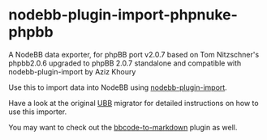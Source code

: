 nodebb-plugin-import-phpnuke-phpbb
==========================

A NodeBB data exporter, for phpBB port v2.0.7 based on Tom Nitzschner's phpbb2.0.6 upgraded to phpBB 2.0.7 standalone and compatible with nodebb-plugin-import by Aziz Khoury

Use this to import data into NodeBB using [nodebb-plugin-import](https://github.com/akhoury/nodebb-plugin-import).

Have a look at the original [UBB](https://github.com/akhoury/nodebb-plugin-import-ubb) migrator for detailed instructions on how to use this importer.

You may want to check out the [bbcode-to-markdown](https://github.com/psychobunny/nodebb-plugin-bbcode-to-markdown) plugin as well.

